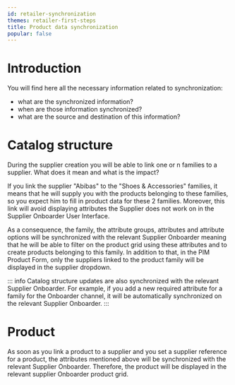 ```yaml
---
id: retailer-synchronization
themes: retailer-first-steps
title: Product data synchronization
popular: false
---
```


# Introduction

You will find here all the necessary information related to synchronization:
- what are the synchronized information?
- when are those information synchronized?
- what are the source and destination of this information?

# Catalog structure

During the supplier creation you will be able to link one or n families to a supplier.
What does it mean and what is the impact?

If you link the supplier "Abibas" to the "Shoes & Accessories" families, it means that he will supply you with the products belonging to these families, so you expect him to fill in product data for these 2 families.
Moreover, this link will avoid displaying attributes the Supplier does not work on in the Supplier Onboarder User Interface.

As a consequence, the family, the attribute groups, attributes and attribute options will be synchronized with the relevant Supplier Onboarder meaning that he will be able to filter on the product grid using these attributes and to create products belonging to this family. In addition to that, in the PIM Product Form, only the suppliers linked to the product family will be displayed in the supplier dropdown.

::: info
Catalog structure updates are also synchronized with the relevant Supplier Onboarder. For example, if you add a new required attribute for a family for the Onboarder channel, it will be automatically synchronized on the relevant Supplier Onboarder.
:::

# Product

As soon as you link a product to a supplier and you set a supplier reference for a product, the attributes mentioned above will be synchronized with the relevant Supplier Onboarder. Therefore, the product will be displayed in the relevant supplier Onboarder product grid.
